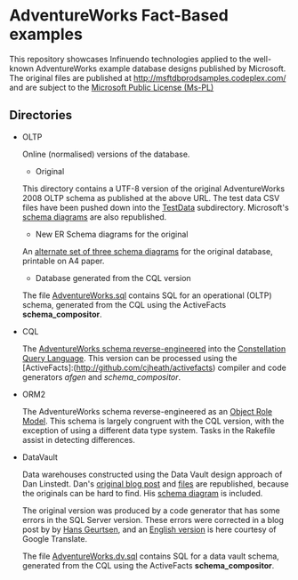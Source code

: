 # AdventureWorks Fact-Based examples

This repository showcases Infinuendo technologies applied to the well-known AdventureWorks
example database designs published by Microsoft. The original files are published at
http://msftdbprodsamples.codeplex.com/ and are subject to the
[Microsoft Public License (Ms-PL)](http://msftdbprodsamples.codeplex.com/license)

## Directories

* OLTP

   Online (normalised) versions of the database.

   * Original
   
   This directory contains a UTF-8 version of the original AdventureWorks 2008 OLTP schema
   as published at the above URL. The test data CSV files have been pushed down into the
   [TestData](OLTP/Original/TestData) subdirectory. Microsoft's [schema diagrams](OLTP/images)
   are also republished.

   * New ER Schema diagrams for the original

   An [alternate set of three schema diagrams](OLTP/images) for the original database, printable on A4 paper.

   * Database generated from the CQL version

   The file [AdventureWorks.sql](OLTP/AdventureWorks.sql) contains SQL for an operational 
   (OLTP) schema, generated from the CQL using the ActiveFacts **schema_compositor**.

* CQL

   The [AdventureWorks schema reverse-engineered](CQL/AdventureWorks.cql) into the [Constellation Query Language](http://www.infinuendo.com/introduction-to-cql/).
   This version can be processed using the [ActiveFacts]:(http://github.com/cjheath/activefacts) compiler
   and code generators *afgen* and *schema_compositor*.

* ORM2

   The AdventureWorks schema reverse-engineered as an [Object Role Model](http://www.orm.net/).
   This schema is largely congruent with the CQL version, with the exception of using a different
   data type system. Tasks in the Rakefile assist in detecting differences.

* DataVault

   Data warehouses constructed using the Data Vault design approach of Dan Linstedt.
   Dan's [original blog post](DataVault/DanLinstedt.html) and [files](DataVault/DanLinstedt/) are republished,
   because the originals can be hard to find. His [schema diagram](DataVault/DanLinstedt/AdventureWorks_A2Paper_V4.pdf)
   is included.

   The original version was produced by a code generator that has some errors in the SQL Server version.
   These errors were corrected in a blog post by by [Hans Geurtsen](DataVault/HansGeurtsen.html), and an
   [English version](DataVault/HansGeurtsen_EN.txt) is here courtesy of Google Translate.

   The file [AdventureWorks.dv.sql](DataVault/AdventureWorks.dv.sql) contains SQL for a data vault
   schema, generated from the CQL using the ActiveFacts **schema_compositor**.
